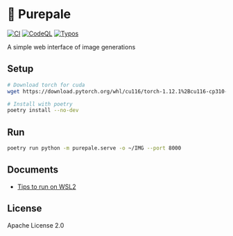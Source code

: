 
# 🎨 Purepale

[![CI](https://github.com/shirayu/purepale/actions/workflows/ci.yml/badge.svg)](https://github.com/shirayu/purepale/actions/workflows/ci.yml)
[![CodeQL](https://github.com/shirayu/purepale/actions/workflows/codeql-analysis.yml/badge.svg)](https://github.com/shirayu/purepale/actions/workflows/codeql-analysis.yml)
[![Typos](https://github.com/shirayu/purepale/actions/workflows/typos.yml/badge.svg)](https://github.com/shirayu/purepale/actions/workflows/typos.yml)

A simple web interface of image generations

## Setup

```bash
# Download torch for cuda
wget https://download.pytorch.org/whl/cu116/torch-1.12.1%2Bcu116-cp310-cp310-linux_x86_64.whl -P wheel

# Install with poetry
poetry install --no-dev
```

## Run

```bash
poetry run python -m purepale.serve -o ~/IMG --port 8000
```

## Documents

- [Tips to run on WSL2](docs/wsl2.md)

## License

Apache License 2.0

